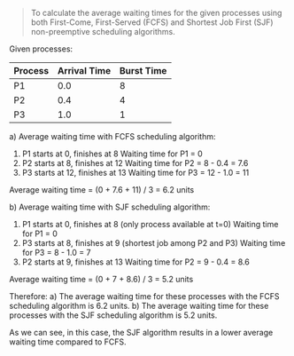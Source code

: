 > To calculate the average waiting times for the given processes using both First-Come, First-Served (FCFS) and Shortest Job First (SJF) non-preemptive scheduling algorithms.


Given processes: 

| Process | Arrival Time | Burst Time |
| ------- | ------------ | ---------- |
| P1      | 0.0          | 8          |
| P2      | 0.4          | 4          |
| P3      | 1.0          | 1          |

a) Average waiting time with FCFS scheduling algorithm:

1. P1 starts at 0, finishes at 8 Waiting time for P1 = 0
2. P2 starts at 8, finishes at 12 Waiting time for P2 = 8 - 0.4 = 7.6
3. P3 starts at 12, finishes at 13 Waiting time for P3 = 12 - 1.0 = 11

Average waiting time = (0 + 7.6 + 11) / 3 = 6.2 units

b) Average waiting time with SJF scheduling algorithm:

1. P1 starts at 0, finishes at 8 (only process available at t=0) Waiting time for P1 = 0
2. P3 starts at 8, finishes at 9 (shortest job among P2 and P3) Waiting time for P3 = 8 - 1.0 = 7
3. P2 starts at 9, finishes at 13 Waiting time for P2 = 9 - 0.4 = 8.6

Average waiting time = (0 + 7 + 8.6) / 3 = 5.2 units

Therefore: a) The average waiting time for these processes with the FCFS scheduling algorithm is 6.2 units. b) The average waiting time for these processes with the SJF scheduling algorithm is 5.2 units.

As we can see, in this case, the SJF algorithm results in a lower average waiting time compared to FCFS.